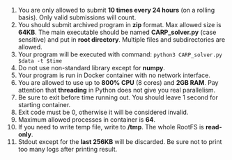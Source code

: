 1. You are only allowed to submit **10 times every 24 hours** (on a rolling basis). Only valid submissions will count.
2. You should submit archived program in **zip** format. Max allowed size is **64KB**. The main executable should be named **CARP_solver.py** (case sensitive) and put in **root directory**. Multiple files and subdirectories are allowed.
3. Your program will be executed with command: `python3 CARP_solver.py $data -t $time`
4. Do not use non-standard library except for **numpy**.
5. Your program is run in Docker container with no network interface.
6. You are allowed to use up to **800% CPU** (8 cores) and **2GB RAM**. Pay attention that **threading** in Python does not give you real parallelism.
7. Be sure to exit before time running out. You should leave 1 second for starting container.
8. Exit code must be 0, otherwise it will be considered invalid.
9. Maximum allowed processes in container is **64**.
10. If you need to write temp file, write to **/tmp**. The whole RootFS is **read-only**.
11. Stdout except for the **last 256KB** will be discarded. Be sure not to print too many logs after printing result.